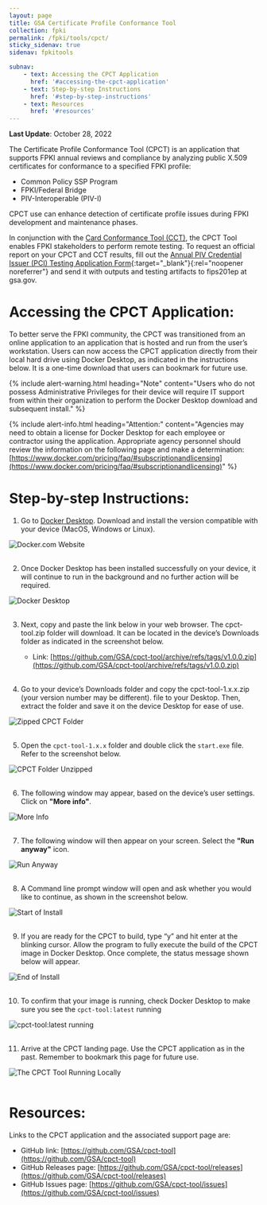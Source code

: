 ```yaml
---
layout: page
title: GSA Certificate Profile Conformance Tool
collection: fpki
permalink: /fpki/tools/cpct/
sticky_sidenav: true
sidenav: fpkitools

subnav:
    - text: Accessing the CPCT Application
      href: '#accessing-the-cpct-application'
    - text: Step-by-step Instructions
      href: '#step-by-step-instructions'
    - text: Resources
      href: '#resources'
---
```


**Last Update**: October 28, 2022

The Certificate Profile Conformance Tool (CPCT) is an application that supports FPKI annual reviews and compliance by analyzing public X.509 certificates for conformance to a specified FPKI profile:

- Common Policy SSP Program
- FPKI/Federal Bridge
- PIV-Interoperable (PIV-I)

CPCT use can enhance detection of certificate profile issues during FPKI development and maintenance phases.

In conjunction with the [Card Conformance Tool (CCT)]({{site.baseurl}}/fpki/tools/cct), the CPCT Tool enables FPKI stakeholders to perform remote testing. To request an official report on your CPCT and CCT results, fill out the [Annual PIV Credential Issuer (PCI) Testing Application Form](https://www.idmanagement.gov/docs/fips201ep-pcitestform.pdf){:target="_blank"}{:rel="noopener noreferrer"} and send it with outputs and testing artifacts to fips201ep at gsa.gov.

# Accessing the CPCT Application:

To better serve the FPKI community, the CPCT was transitioned from an online application to an application that is hosted and run from the user’s workstation. Users can now access the CPCT application directly from their local hard drive using Docker Desktop, as indicated in the instructions below. It is a one-time download that users can bookmark for future use.

{% include alert-warning.html heading="Note" content="Users who do not possess Administrative Privileges for their device will require IT support from within their organization to perform the Docker Desktop download and subsequent install." %}

{% include alert-info.html heading="Attention:" content="Agencies may need to obtain a license for Docker Desktop for each employee or contractor using the application. Appropriate agency personnel should review the information on the following page and make a determination: [https://www.docker.com/pricing/faq/#subscriptionandlicensing](https://www.docker.com/pricing/faq/#subscriptionandlicensing)" %}

# Step-by-step Instructions:

1. Go to [Docker Desktop](https://www.docker.com). Download and install the version compatible with your device (MacOS, Windows or Linux). 

<img src="{{site.baseurl}}/assets/fpki/tools/docker-website.png" alt="Docker.com Website" style="text-align: center;">
<br><br>

2. Once Docker Desktop has been installed successfully on your device, it will continue to run in the background and no further action will be required.

<img src="{{site.baseurl}}/assets/fpki/tools/docker_desktop.png" alt="Docker Desktop" style="text-align: center;">
<br><br>

3. Next, copy and paste the link below in your web browser. The cpct-tool.zip folder will download. It can be located in the device’s Downloads folder as indicated in the screenshot below. 

    - Link: [https://github.com/GSA/cpct-tool/archive/refs/tags/v1.0.0.zip](https://github.com/GSA/cpct-tool/archive/refs/tags/v1.0.0.zip) 
    <br><br>

4. Go to your device’s Downloads folder and copy the cpct-tool-1.x.x.zip (your version number may be different). file to your Desktop. Then, extract the folder and save it on the device Desktop for ease of use.

<img src="{{site.baseurl}}/assets/fpki/tools/cpct-tool-zip-download.png" alt="Zipped CPCT Folder" style="text-align: center;">
<br><br>

5. Open the `cpct-tool-1.x.x` folder and  double click the `start.exe` file. Refer to the screenshot below.

<img src="{{site.baseurl}}/assets/fpki/tools/cpct-unzipped-files.png" alt="CPCT Folder Unzipped" style="text-align: center;">
<br><br>

6. The following window may appear, based on the device’s user settings. Click on **"More info"**.

<img src="{{site.baseurl}}/assets/fpki/tools/more-info.png" alt="More Info" style="text-align: center;">
<br><br>

7. The following window will then appear on your screen. Select the **"Run anyway"** icon.

<img src="{{site.baseurl}}/assets/fpki/tools/run-anyway.png" alt="Run Anyway" style="text-align: center;">
<br><br>

8. A Command line prompt window will open and ask whether you would like to continue, as shown in the screenshot below.

<img src="{{site.baseurl}}/assets/fpki/tools/start_install.png" alt="Start of Install" style="text-align: center;">
<br><br>

9. If you are ready for the CPCT to build, type “y” and hit enter at the blinking cursor. Allow the program to fully execute the build of the CPCT image in Docker Desktop. Once complete, the status message shown below will appear.

<img src="{{site.baseurl}}/assets/fpki/tools/end_install.png" alt="End of Install" style="text-align: center;">
<br><br>

10. To confirm that your image is running, check Docker Desktop to make sure you see the `cpct-tool:latest` running

<img src="{{site.baseurl}}/assets/fpki/tools/cpct-tool-docker.png" alt="cpct-tool:latest running" style="text-align: center;">
<br><br>

11. Arrive at the CPCT landing page. Use the CPCT application as in the past. Remember to bookmark this page for future use. 

<img src="{{site.baseurl}}/assets/fpki/tools/cpct_in_browser.png" alt="The CPCT Tool Running Locally" style="text-align: center;">
<br><br>

# Resources:

Links to the CPCT application and the associated support page are:

- GitHub link:  [https://github.com/GSA/cpct-tool](https://github.com/GSA/cpct-tool)
- GitHub Releases page:  [https://github.com/GSA/cpct-tool/releases](https://github.com/GSA/cpct-tool/releases)
- GitHub Issues page:  [https://github.com/GSA/cpct-tool/issues](https://github.com/GSA/cpct-tool/issues)
